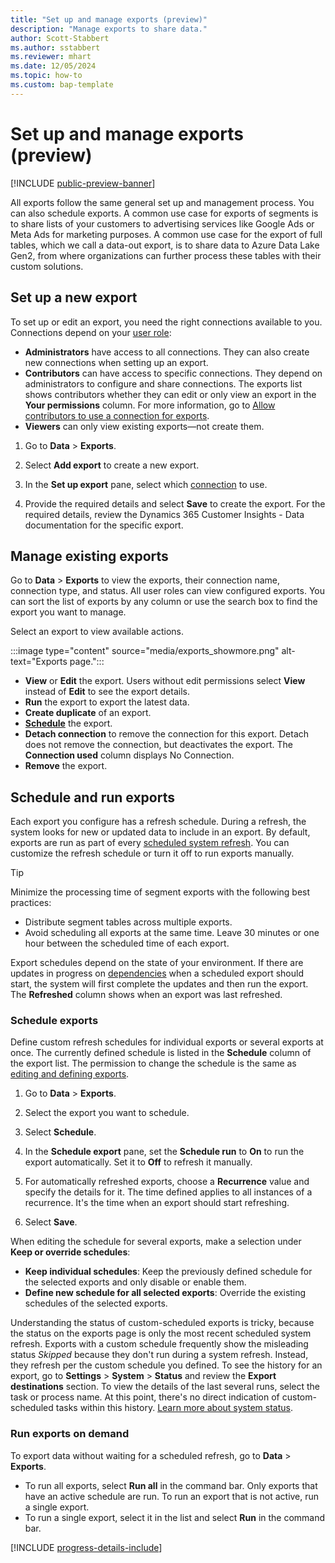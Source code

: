 ```yaml
---
title: "Set up and manage exports (preview)"
description: "Manage exports to share data."
author: Scott-Stabbert
ms.author: sstabbert
ms.reviewer: mhart
ms.date: 12/05/2024
ms.topic: how-to
ms.custom: bap-template
---
```


# Set up and manage exports (preview)

[!INCLUDE [public-preview-banner](includes/public-preview-banner.md)]

All exports follow the same general set up and management process. You can also schedule exports. A common use case for exports of segments is to share lists of your customers to advertising services like Google Ads or Meta Ads for marketing purposes. A common use case for the export of full tables, which we call a data-out export, is to share data to Azure Data Lake Gen2, from where organizations can further process these tables with their custom solutions.

## Set up a new export

To set up or edit an export, you need the right connections available to you. Connections depend on your [user role](permissions.md):

- **Administrators** have access to all connections. They can also create new connections when setting up an export.
- **Contributors** can have access to specific connections. They depend on administrators to configure and share connections. The exports list shows contributors whether they can edit or only view an export in the **Your permissions** column. For more information, go to [Allow contributors to use a connection for exports](connections.md#allow-contributors-to-use-a-connection-for-exports).
- **Viewers** can only view existing exports—not create them.

1. Go to **Data** > **Exports**.

1. Select **Add export** to create a new export.

1. In the **Set up export** pane, select which [connection](connections.md) to use.

1. Provide the required details and select **Save** to create the export. For the required details, review the Dynamics 365 Customer Insights - Data documentation for the specific export.

## Manage existing exports

Go to **Data** > **Exports** to view the exports, their connection name, connection type, and status. All user roles can view configured exports. You can sort the list of exports by any column or use the search box to find the export you want to manage.

Select an export to view available actions.

:::image type="content" source="media/exports_showmore.png" alt-text="Exports page.":::

- **View** or **Edit** the export. Users without edit permissions select **View** instead of **Edit** to see the export details.
- **Run** the export to export the latest data.
- **Create duplicate** of an export.
- **[Schedule](#schedule-and-run-exports)** the export.
- **Detach connection** to remove the connection for this export. Detach does not remove the connection, but deactivates the export. The **Connection used** column displays No Connection.
- **Remove** the export.

## Schedule and run exports

Each export you configure has a refresh schedule. During a refresh, the system looks for new or updated data to include in an export. By default, exports are run as part of every [scheduled system refresh](schedule-refresh.md). You can customize the refresh schedule or turn it off to run exports manually.

> [!TIP]
> Minimize the processing time of segment exports with the following best practices:
> - Distribute segment tables across multiple exports.
> - Avoid scheduling all exports at the same time. Leave 30 minutes or one hour between the scheduled time of each export.

Export schedules depend on the state of your environment. If there are updates in progress on [dependencies](system.md#refresh-processes) when a scheduled export should start, the system will first complete the updates and then run the export. The **Refreshed** column shows when an export was last refreshed.

### Schedule exports

Define custom refresh schedules for individual exports or several exports at once. The currently defined schedule is listed in the **Schedule** column of the export list. The permission to change the schedule is the same as [editing and defining exports](#set-up-a-new-export).

1. Go to **Data** > **Exports**.

1. Select the export you want to schedule.

1. Select **Schedule**.

1. In the **Schedule export** pane, set the **Schedule run** to **On** to run the export automatically. Set it to **Off** to refresh it manually.

1. For automatically refreshed exports, choose a **Recurrence** value and specify the details for it. The time defined applies to all instances of a recurrence. It's the time when an export should start refreshing.

1. Select **Save**.

When editing the schedule for several exports, make a selection under **Keep or override schedules**:

- **Keep individual schedules**: Keep the previously defined schedule for the selected exports and only disable or enable them.
- **Define new schedule for all selected exports**: Override the existing schedules of the selected exports.

Understanding the status of custom-scheduled exports is tricky, because the status on the exports page is only the most recent scheduled system refresh. Exports with a custom schedule frequently show the misleading status *Skipped* because they don't run during a system refresh. Instead, they refresh per the custom schedule you defined. To see the history for an export, go to **Settings** > **System** > **Status** and review the **Export destinations** section. To view the details of the last several runs, select the task or process name. At this point, there's no direct indication of custom-scheduled tasks within this history. [Learn more about system status](system.md#view-system-status).

### Run exports on demand

To export data without waiting for a scheduled refresh, go to **Data** > **Exports**.

- To run all exports, select **Run all** in the command bar. Only exports that have an active schedule are run. To run an export that is not active, run a single export.
- To run a single export, select it in the list and select **Run** in the command bar.


[!INCLUDE [progress-details-include](includes/progress-details-pane.md)]

